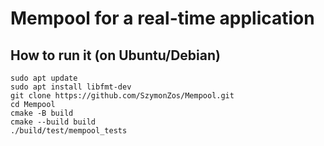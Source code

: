 # Mempool for a real-time application

## How to run it (on Ubuntu/Debian)

```shell
sudo apt update
sudo apt install libfmt-dev
git clone https://github.com/SzymonZos/Mempool.git
cd Mempool
cmake -B build
cmake --build build
./build/test/mempool_tests
```

